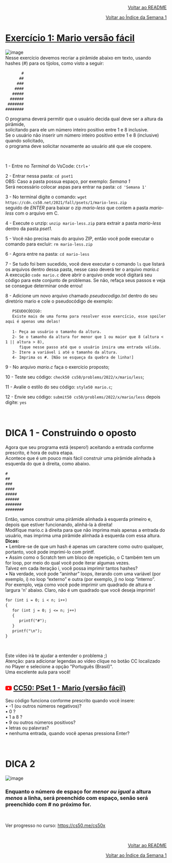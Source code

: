 <p align="right">
   <a href="https://patyfil.github.io/cs50-cc50-harvard/">Voltar ao README</a>
</p>
<p align="right">
   <a href="https://patyfil.github.io/cs50-cc50-harvard/1-C.html">Voltar ao Índice da Semana 1</a>
</p>

# [Exercício 1: Mario versão fácil](https://cs50.harvard.edu/x/2022/psets/1/mario/less/)   

![image](https://user-images.githubusercontent.com/41968938/205998511-bfd5ed1c-8901-4e23-8879-c88801c7b4cd.png)  
Nesse exercício devemos recriar a pirâmide abaixo em texto, usando hashes (#) para os tijolos, como visto a seguir:  

```
       #
      ##
     ###
    ####
   #####
  ######
 #######
########
```

O programa deverá permitir que o usuário decida qual deve ser a altura da pirâmide,  
solicitando para ele um número inteiro positivo entre 1 e 8 inclusive.  
Se o usuário não inserir um número inteiro positivo entre 1 e 8 (inclusive) quando solicitado,  
o programa deve solicitar novamente ao usuário até que ele coopere.  

&nbsp;

1 - Entre no *Terminal* do VsCode: `Ctrl`+`'`  

2 - Entrar nessa pasta: `cd pset1`  
OBS: Caso a pasta possua espaço, por exemplo: *Semana 1*  
Será necessário colocar aspas para entrar na pasta: `cd 'Semana 1'`  

3 - No terminal digite o comando: `wget https://cdn.cs50.net/2021/fall/psets/1/mario-less.zip`  
seguido de *ENTER* para baixar o zip *mario-less* que contem a pasta *mario-less* com o arquivo em C.  

4 - Execute o unzip: `unzip mario-less.zip` para extrair a pasta *mario-less* dentro da pasta *pset1*.  

5 - Você não precisa mais do arquivo ZIP, então você pode executar o comando para excluir: `rm mario-less.zip`  

6 - Agora entre na pasta: `cd mario-less`  

7 - Se tudo foi bem sucedido, você deve executar o comando `ls` que listará os arquivos dentro dessa pasta, nesse caso deverá ter o arquivo *mario.c*  
A execução `code mario.c` deve abrir o arquivo onde você digitará seu código para este conjunto de problemas. Se não, refaça seus passos e veja se consegue determinar onde errou!

8 - Adicione um novo arquivo chamado *pseudocodigo.txt* dentro do seu diretório mario e cole o pseudocódigo de exemplo:  

```
   PSEUDOCÓDIGO:  
   Existe mais de uma forma para resolver esse exercício, esse spoiler aqui é apenas uma delas!  

   1- Peça ao usuário o tamanho da altura.  
   2- Se o tamanho da altura for menor que 1 ou maior que 8 (altura < 1 || altura > 8),   
      fique nesse passo até que o usuário insira uma entrada válida.  
   3- Itere a variável i até o tamanho da altura.  
   4- Imprima os #. [Não se esqueça da quebra de linha!]  
```  

9 - No arquivo *mario.c* faça o exercício proposto;  

10 - Teste seu código: `check50 cs50/problems/2022/x/mario/less`;  

11 - Avalie o estilo do seu código: `style50 mario.c`;  

12 - Envie seu código: `submit50 cs50/problems/2022/x/mario/less` depois digite: `yes`  

&nbsp;

# DICA 1 - Construindo o oposto  
Agora que seu programa está (espero!) aceitando a entrada conforme prescrito, é hora de outra etapa.  
Acontece que é um pouco mais fácil construir uma pirâmide alinhada à esquerda do que à direita, como abaixo.  

```
#
##
###
####
#####
######
#######
########
```

Então, vamos construir uma pirâmide alinhada à esquerda primeiro e, depois que estiver funcionando, alinhá-la à direita!  
Modifique mario.c à direita para que não imprima mais apenas a entrada do usuário, mas imprima uma pirâmide alinhada à esquerda com essa altura.  
**Dicas:**  
•	Lembre-se de que um hash é apenas um caractere como outro qualquer, portanto, você pode imprimi-lo com printf.  
•	Assim como o Scratch tem um bloco de repetição, o C também tem um for loop, por meio do qual você pode iterar algumas vezes.  
Talvez em cada iteração i, você possa imprimir tantos hashes?  
•	Na verdade, você pode “aninhar” loops, iterando com uma variável (por exemplo, i) no loop “externo” e outra (por exemplo, j) no loop “interno”.  
Por exemplo, veja como você pode imprimir um quadrado de altura e largura 'n' abaixo. Claro, não é um quadrado que você deseja imprimir!
```
for (int i = 0; i < n; i++)
{
   for (int j = 0; j <= n; j++)
   {
      printf("#");
   }
   printf("\n");
}
```
&nbsp;

Este vídeo irá te ajudar a entender o problema ;)  
Atenção: para adicionar legendas ao vídeo clique no botão CC localizado no Player e selecione a opção "Português (Brasil)".  
Uma excelente aula para você!  
## <img src="../assets/youtube.svg" width=20 /> [CC50: PSet 1 - Mario (versão fácil)](https://www.youtube.com/watch?v=8HciXXDwUfU)

 
Seu código funciona conforme prescrito quando você insere:  
•	-1 (ou outros números negativos)?  
•	0 ?  
•	1 a 8 ?  
•	9 ou outros números positivos?  
•	letras ou palavras?  
•	nenhuma entrada, quando você apenas pressiona Enter?  

&nbsp;

# DICA 2
![image](https://user-images.githubusercontent.com/41968938/206001936-4872cc4a-c7a7-403a-9517-8d5aac5f7fe3.png)
### Enquanto o número de espaço for *menor ou igual* a altura *menos* a linha, será preenchido com espaço, senão será preenchido com # no próximo for.

&nbsp;

Ver progresso no curso:  https://cs50.me/cs50x  

&nbsp;

<p align="right">
   <a href="https://patyfil.github.io/cs50-cc50-harvard/">Voltar ao README</a>
</p>
<p align="right">
   <a href="https://patyfil.github.io/cs50-cc50-harvard/1-C.html">Voltar ao Índice da Semana 1</a>
</p>